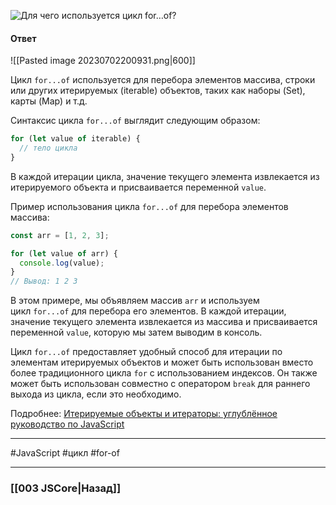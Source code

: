 ![Для чего используется цикл `for…of`?](https://youtu.be/G4iYlbilozM?t=223)

#### Ответ

![[Pasted image 20230702200931.png|600]]

Цикл `for...of` используется для перебора элементов массива, строки или других итерируемых (iterable) объектов, таких как наборы (Set), карты (Map) и т.д.

Синтаксис цикла `for...of` выглядит следующим образом:

```javascript
for (let value of iterable) {
  // тело цикла
}
```

В каждой итерации цикла, значение текущего элемента извлекается из итерируемого объекта и присваивается переменной `value`.

Пример использования цикла `for...of` для перебора элементов массива:

```javascript
const arr = [1, 2, 3];

for (let value of arr) {
  console.log(value);
}
// Вывод: 1 2 3
```

В этом примере, мы объявляем массив `arr` и используем цикл `for...of` для перебора его элементов. В каждой итерации, значение текущего элемента извлекается из массива и присваивается переменной `value`, которую мы затем выводим в консоль.

Цикл `for...of` предоставляет удобный способ для итерации по элементам итерируемых объектов и может быть использован вместо более традиционного цикла `for` с использованием индексов. Он также может быть использован совместно с оператором `break` для раннего выхода из цикла, если это необходимо.

Подробнее: [Итерируемые объекты и итераторы: углублённое руководство по JavaScript](https://habr.com/ru/companies/vk/articles/533822/)

___
 #JavaScript #цикл #for-of

___

### [[003 JSCore|Назад]]